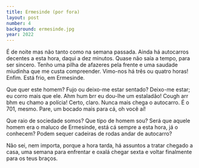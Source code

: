 ```yaml
---
title: Ermesinde (por fora)
layout: post
number: 4
background: ermesinde.jpg
year: 2022
---
```


É de noite mas não tanto como na semana passada. Ainda há autocarros decentes a esta hora, daqui a dez minutos. Quase não saía a tempo, para ser sincero. Tenho uma pilha de afazeres pela frente e uma saudade miudinha que me custa compreender. Vimo-nos há três ou quatro horas! Enfim. Está frio, em Ermesinde.

Que quer este homem? Fujo ou deixo-me estar sentado? Deixo-me estar; eu corro mais que ele. Ahm hum brr eu dou-lhe um estaladão! Cough arr bhm eu chamo a polícia! Certo, claro. Nunca mais chega o autocarro. É o 701, mesmo. Pare, um bocado mais para cá, oh você aí!

Que raio de sociedade somos? Que tipo de homem sou? Será que aquele homem era o maluco de Ermesinde, está cá sempre a esta hora, já o conhecem? Podem sequer cadeiras de rodas andar de autocarro?

Não sei, nem importa, porque a hora tarda, há assuntos a tratar chegado a casa, uma semana para enfrentar e oxalá chegar sexta e voltar finalmente para os teus braços.